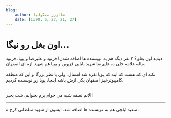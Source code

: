 ```yaml
---
blog:
    author: شااززز منگولیا
    date: [1390, 6, 27, 21, 27]
---
```

# اون بغل رو نیگا...

<div class="cnt">
دیدید اون بغلو؟ ۳ نفر دیگه هم به نویسنده ها اضافه شدن! فرنود و علیرضا و پویا. فرنود ماله علامه حلی ه، علیرضا شهید بابایی قزوین و پویا هم شهید اژه ای اصفهان.<br/><br/>نکته ای که هست که اینه که پویا نقره شد امسال. ولی با نظر بزرگا و این که منطقه کامپیوترخیز اصفهان یکی ازش باشه اینجا، پویا رو نویسنده کردیم.<br/><br/><p>الانم نصفه شبه می خوام برم بخوابم. شب بخیر!</p>
<hr size="2" width="100%"/>
<p>سعید ایلچی هم به نویسنده ها اضافه شد. ایشون از شهید سلطانی کرج ه.</p>
<p></p>
</div>
